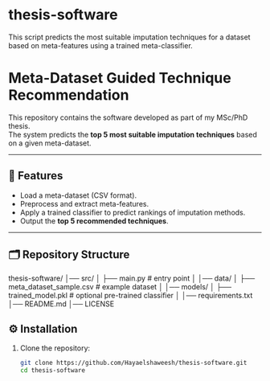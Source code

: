 # thesis-software
This script predicts the most suitable imputation techniques for a dataset based on meta-features using a trained meta-classifier.



# Meta-Dataset Guided Technique Recommendation

This repository contains the software developed as part of my MSc/PhD thesis.  
The system predicts the **top 5 most suitable imputation techniques** based on a given meta-dataset.

---

## 📌 Features
- Load a meta-dataset (CSV format).
- Preprocess and extract meta-features.
- Apply a trained classifier to predict rankings of imputation methods.
- Output the **top 5 recommended techniques**.

---

## 🗂 Repository Structure


thesis-software/
│── src/
│ ├── main.py # entry point
│
│── data/
│ ├── meta_dataset_sample.csv # example dataset
│
│── models/
│ ├── trained_model.pkl # optional pre-trained classifier
│
│── requirements.txt
│── README.md
│── LICENSE



## ⚙️ Installation

1. Clone the repository:
   ```bash
   git clone https://github.com/Hayaelshaweesh/thesis-software.git
   cd thesis-software





